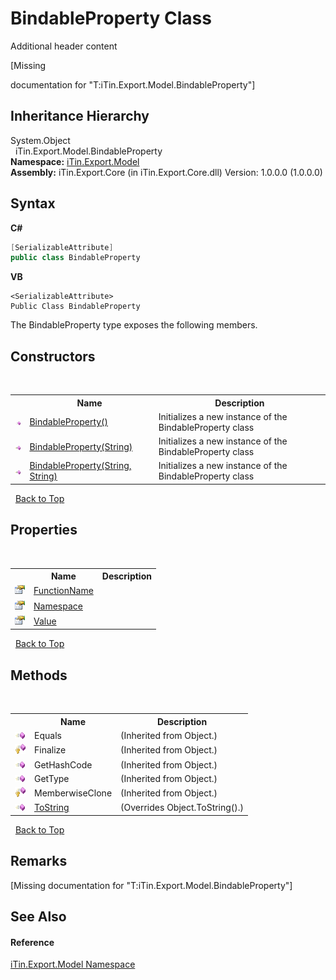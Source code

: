 # BindableProperty Class
Additional header content 

\[Missing <summary> documentation for "T:iTin.Export.Model.BindableProperty"\]


## Inheritance Hierarchy
System.Object<br />&nbsp;&nbsp;iTin.Export.Model.BindableProperty<br />
**Namespace:**&nbsp;<a href="N_iTin_Export_Model">iTin.Export.Model</a><br />**Assembly:**&nbsp;iTin.Export.Core (in iTin.Export.Core.dll) Version: 1.0.0.0 (1.0.0.0)

## Syntax

**C#**<br />
``` C#
[SerializableAttribute]
public class BindableProperty
```

**VB**<br />
``` VB
<SerializableAttribute>
Public Class BindableProperty
```

The BindableProperty type exposes the following members.


## Constructors
&nbsp;<table><tr><th></th><th>Name</th><th>Description</th></tr><tr><td>![Public method](media/pubmethod.gif "Public method")</td><td><a href="M_iTin_Export_Model_BindableProperty__ctor">BindableProperty()</a></td><td>
Initializes a new instance of the BindableProperty class</td></tr><tr><td>![Public method](media/pubmethod.gif "Public method")</td><td><a href="M_iTin_Export_Model_BindableProperty__ctor_1">BindableProperty(String)</a></td><td>
Initializes a new instance of the BindableProperty class</td></tr><tr><td>![Public method](media/pubmethod.gif "Public method")</td><td><a href="M_iTin_Export_Model_BindableProperty__ctor_2">BindableProperty(String, String)</a></td><td>
Initializes a new instance of the BindableProperty class</td></tr></table>&nbsp;
<a href="#bindableproperty-class">Back to Top</a>

## Properties
&nbsp;<table><tr><th></th><th>Name</th><th>Description</th></tr><tr><td>![Public property](media/pubproperty.gif "Public property")</td><td><a href="P_iTin_Export_Model_BindableProperty_FunctionName">FunctionName</a></td><td /></tr><tr><td>![Public property](media/pubproperty.gif "Public property")</td><td><a href="P_iTin_Export_Model_BindableProperty_Namespace">Namespace</a></td><td /></tr><tr><td>![Public property](media/pubproperty.gif "Public property")</td><td><a href="P_iTin_Export_Model_BindableProperty_Value">Value</a></td><td /></tr></table>&nbsp;
<a href="#bindableproperty-class">Back to Top</a>

## Methods
&nbsp;<table><tr><th></th><th>Name</th><th>Description</th></tr><tr><td>![Public method](media/pubmethod.gif "Public method")</td><td>Equals</td><td> (Inherited from Object.)</td></tr><tr><td>![Protected method](media/protmethod.gif "Protected method")</td><td>Finalize</td><td> (Inherited from Object.)</td></tr><tr><td>![Public method](media/pubmethod.gif "Public method")</td><td>GetHashCode</td><td> (Inherited from Object.)</td></tr><tr><td>![Public method](media/pubmethod.gif "Public method")</td><td>GetType</td><td> (Inherited from Object.)</td></tr><tr><td>![Protected method](media/protmethod.gif "Protected method")</td><td>MemberwiseClone</td><td> (Inherited from Object.)</td></tr><tr><td>![Public method](media/pubmethod.gif "Public method")</td><td><a href="M_iTin_Export_Model_BindableProperty_ToString">ToString</a></td><td> (Overrides Object.ToString().)</td></tr></table>&nbsp;
<a href="#bindableproperty-class">Back to Top</a>

## Remarks
\[Missing <remarks> documentation for "T:iTin.Export.Model.BindableProperty"\]

## See Also


#### Reference
<a href="N_iTin_Export_Model">iTin.Export.Model Namespace</a><br />